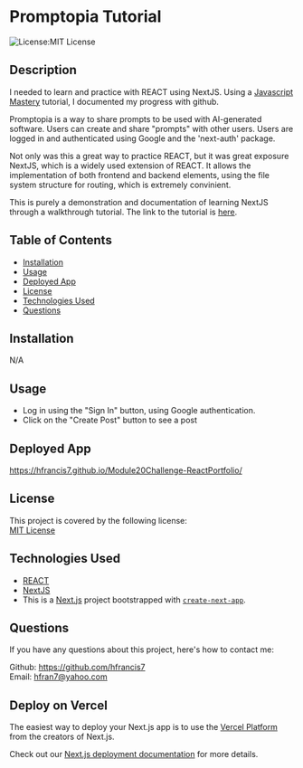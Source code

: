 # Promptopia Tutorial
  ![License:MIT License](https://img.shields.io/badge/License-MIT-yellow.svg) 

  ## Description
  
  I needed to learn and practice with REACT using NextJS. Using a [Javascript Mastery](https://www.youtube.com/@javascriptmastery) tutorial, I documented my progress with github.
  
  Promptopia is a way to share prompts to be used with AI-generated software. Users can create and share "prompts" with other users. Users are logged in and authenticated using Google and the 'next-auth' package.
  
  Not only was this a great way to practice REACT, but it was great exposure NextJS, which is a widely used extension of REACT. It allows the implementation of both frontend and backend elements, using the file system structure for routing, which is extremely convinient.
  
  This is purely a demonstration and documentation of learning NextJS through a walkthrough tutorial. The link to the tutorial is [here](https://www.youtube.com/watch?v=wm5gMKuwSYk&t=7728s).
  
  
  ## Table of Contents
  
  - [Installation](#installation)
  - [Usage](#usage)
  - [Deployed App](#deployed-app)
  - [License](#license)
  - [Technologies Used](#technologies-used)
  - [Questions](#questions)
  
  ## Installation
  
  N/A
  
  ## Usage
  
  - Log in using the "Sign In" button, using Google authentication.
  - Click on the "Create Post" button to see a post
  
  ## Deployed App
  
  https://hfrancis7.github.io/Module20Challenge-ReactPortfolio/

  ## License
  This project is covered by the following license: <br>
  [MIT License](https://choosealicense.com/licenses/mit/)
  
  ## Technologies Used
  - [REACT](https://react.dev/)
  - [NextJS](https://nextjs.org/)
  - This is a [Next.js](https://nextjs.org/) project bootstrapped with [`create-next-app`](https://github.com/vercel/next.js/tree/canary/packages/create-next-app).
  
  ## Questions
  
  If you have any questions about this project, here's how to contact me:
  
  Github: https://github.com/hfrancis7 <br>
  Email: hfran7@yahoo.com

## Deploy on Vercel

The easiest way to deploy your Next.js app is to use the [Vercel Platform](https://vercel.com/new?utm_medium=default-template&filter=next.js&utm_source=create-next-app&utm_campaign=create-next-app-readme) from the creators of Next.js.

Check out our [Next.js deployment documentation](https://nextjs.org/docs/deployment) for more details.
